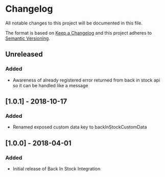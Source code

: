 # Changelog

All notable changes to this project will be documented in this file.

The format is based on [Keep a Changelog](http://keepachangelog.com/) and this project adheres to [Semantic Versioning](http://semver.org/).

## Unreleased
### Added
- Awareness of already registered error returned from back in stock api so it can be handled like a message

## [1.0.1] - 2018-10-17
### Added
- Renamed exposed custom data key to backInStockCustomData

## [1.0.0] - 2018-04-01
### Added
- Initial release of Back In Stock Integration
